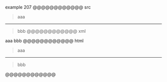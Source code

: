 example 207
@@@@@@@@@@@@ src
> aaa
***
> bbb
@@@@@@@@@@@@ xml
<?xml version="1.0" encoding="UTF-8"?>
<!DOCTYPE document SYSTEM "CommonMark.dtd">
<document xmlns="http://commonmark.org/xml/1.0">
  <block_quote>
    <paragraph>
      <text>aaa</text>
    </paragraph>
  </block_quote>
  <thematic_break />
  <block_quote>
    <paragraph>
      <text>bbb</text>
    </paragraph>
  </block_quote>
</document>
@@@@@@@@@@@@ html
<blockquote>
<p>aaa</p>
</blockquote>
<hr />
<blockquote>
<p>bbb</p>
</blockquote>
@@@@@@@@@@@@
